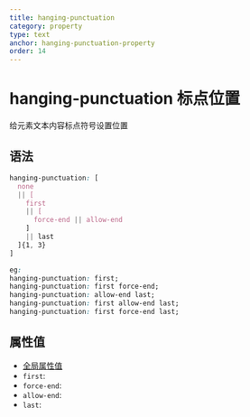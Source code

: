 ```yaml
---
title: hanging-punctuation
category: property
type: text
anchor: hanging-punctuation-property
order: 14
---
```


# hanging-punctuation 标点位置

给元素文本内容标点符号设置位置

## 语法

```css
hanging-punctuation: [
  none
  || [
    first
    || [
      force-end || allow-end
    ]
    || last
  ]{1, 3}
]

eg:
hanging-punctuation: first;
hanging-punctuation: first force-end;
hanging-punctuation: allow-end last;
hanging-punctuation: first allow-end last;
hanging-punctuation: first force-end last;
```

## 属性值

* [全局属性值](/front-end/CSS/values#anchor-值类型)
* `first`:
* `force-end`:
* `allow-end`:
* `last`:
